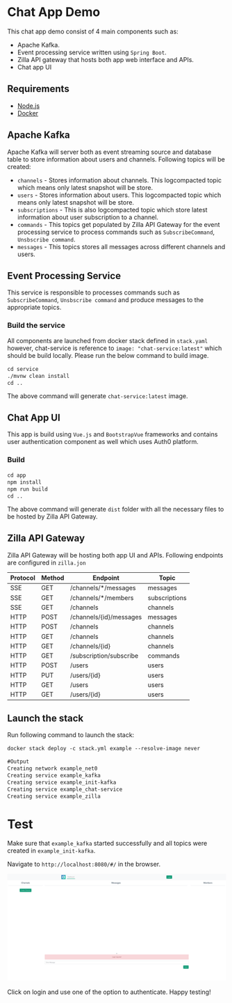 # Chat App Demo
This chat app demo consist of 4 main components such as:

- Apache Kafka.
- Event processing service written using `Spring Boot`.
- Zilla API gateway that hosts both app web interface and APIs.
- Chat app UI

## Requirements

* [Node.js](http://nodejs.org/)
* [Docker](https://www.docker.com/)


## Apache Kafka
Apache Kafka will server both as event streaming source and database table to store information about users and
channels. Following topics will be created:
- `channels` - Stores information about channels. This logcompacted topic which means only latest snapshot will be store.
- `users` - Stores information about users. This logcompacted topic which means only latest snapshot will be store.
- `subscriptions` - This is also logcompacted topic which store latest information about user subscription to a channel.
- `commands` - This topics get populated by Zilla API Gateway for the event processing service to process commands
  such as `SubscribeCommand`, `Unsbscribe command`.
- `messages` - This topics stores all messages across different channels and users.

## Event Processing Service
This service is responsible to processes commands such as `SubscribeCommand`, `Unsbscribe command` and produce messages
to the appropriate topics.

### Build the service
All components are launched from docker stack defined in `stack.yaml` however, chat-service is reference to
`image: "chat-service:latest"` which should be build locally. Please run the below command to build image.

```shell
cd service
./mvnw clean install
cd ..
```
The above command will generate `chat-service:latest` image.

## Chat App UI
This app is build using `Vue.js` and `BootstrapVue` frameworks and contains user authentication component as well
which uses Auth0 platform.

### Build

```shell
cd app
npm install
npm run build
cd ..
```

The above command will generate `dist` folder with all the necessary files to be hosted by Zilla API Gateway.

## Zilla API Gateway
Zilla API Gateway will be hosting both app UI and APIs. Following endpoints are configured in `zilla.jon`

|  Protocol |Method |Endpoint   |Topic |
| ------------ | ------------ | ------------ | ------------ |
|SSE   |GET   |/channels/*/messages   | messages  |
|SSE |GET   |/channels/*/members   | subscriptions  |
|SSE   |GET   |/channels   | channels  |
|HTTP  |POST   |/channels/{id}/messages   |messages   |
|HTTP   |POST   |/channels   |channels   |
|HTTP   |GET   |/channels   |channels   |
|HTTP   |GET   |/channels/{id}   | channels  |
|HTTP   |GET   |/subscription/subscribe   |commands   |
|HTTP   |POST   |/users   | users  |
|HTTP   |PUT   |/users/{id}   | users  |
|HTTP   |GET   |/users   |users   |
|HTTP   |GET   |/users/{id}   | users  |


## Launch the stack
Run following command to launch the stack:

```shell
docker stack deploy -c stack.yml example --resolve-image never
```

```shell
#Output
Creating network example_net0
Creating service example_kafka
Creating service example_init-kafka
Creating service example_chat-service
Creating service example_zilla
```

# Test
Make sure that `example_kafka` started successfully and all topics were created in `example_init-kafka`.

Navigate to `http://localhost:8080/#/` in the browser.

![screenshot](./data/screenshot.png)

Click on login and use one of the option to authenticate. Happy testing!



